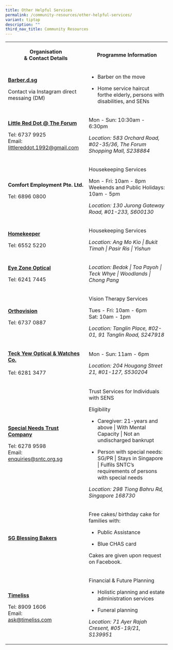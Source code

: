 ```yaml
---
title: Other Helpful Services
permalink: /community-resources/other-helpful-services/
variant: tiptap
description: ""
third_nav_title: Community Resources
---
```

<table style="minWidth: 50px">
<colgroup>
<col>
<col>
</colgroup>
<tbody>
<tr>
<th rowspan="1" colspan="1">
<p>Organisation
<br>&amp; Contact Details</p>
</th>
<th rowspan="1" colspan="1">
<p>Programme Information</p>
</th>
</tr>
<tr>
<td rowspan="1" colspan="1">
<p><strong><a href="https://www.instagram.com/barber.d.sg/?hl=en" rel="noopener nofollow" target="_blank">Barber.d.sg</a></strong>
</p>
<p></p>
<p>Contact via Instagram direct messaing (DM)</p>
</td>
<td rowspan="1" colspan="1">
<ul data-tight="true" class="tight">
<li>
<p>Barber on the move</p>
</li>
<li>
<p>Home service haircut forthe elderly, persons with disabilities, and SENs</p>
</li>
</ul>
</td>
</tr>
<tr>
<td rowspan="1" colspan="1">
<p><strong><a href="https://www.facebook.com/littlereddotforum/" rel="noopener nofollow" target="_blank">Little Red Dot @ The Forum</a></strong>
</p>
<p></p>
<p>Tel: 6737 9925
<br>Email:
<br><a href="mailto:littlereddot.1992@gmail.com" rel="noopener noreferrer nofollow" target="_blank">littlereddot.1992@gmail.com</a>
</p>
</td>
<td rowspan="1" colspan="1">
<p>Mon - Sun: 10:30am - 6:30pm</p>
<p></p>
<p><em>Location: 583 Orchard Road, #02-35/36, The Forum Shopping Mall, S238884</em>
</p>
</td>
</tr>
<tr>
<td rowspan="1" colspan="1">
<p><strong>Comfort Employment Pte. Ltd.</strong>
</p>
<p></p>
<p>Tel: 6896 0800</p>
</td>
<td rowspan="1" colspan="1">
<p>Housekeeping Services</p>
<p></p>
<p>Mon - Fri: 10am - 8pm
<br>Weekends and Public Holidays: 10am - 5pm</p>
<p></p>
<p><em>Location: 130 Jurong Gateway Road, #01-233, S600130</em>
</p>
</td>
</tr>
<tr>
<td rowspan="1" colspan="1">
<p><strong><a href="https://www.homekeepermaidagency.com/" rel="noopener nofollow" target="_blank">Homekeeper</a></strong>
</p>
<p></p>
<p>Tel: 6552 5220</p>
</td>
<td rowspan="1" colspan="1">
<p>Housekeeping Services</p>
<p></p>
<p><em>Location: Ang Mo Kio | Bukit Timah | Pasir Ris | Yishun</em>
</p>
</td>
</tr>
<tr>
<td rowspan="1" colspan="1">
<p><strong><a href="http://www.eyezone.com.sg/" rel="noopener nofollow" target="_blank">Eye Zone Optical</a></strong>
</p>
<p></p>
<p>Tel: 6241 7445</p>
</td>
<td rowspan="1" colspan="1">
<p><em>Location: Bedok | Toa Payoh | Teck Whye | Woodlands | Chong Pang</em>
</p>
</td>
</tr>
<tr>
<td rowspan="1" colspan="1">
<p><strong><a href="https://www.orthovision.com.sg/" rel="noopener nofollow" target="_blank">Orthovision</a></strong>
</p>
<p></p>
<p>Tel: 6737 0887</p>
</td>
<td rowspan="1" colspan="1">
<p>Vision Therapy Services</p>
<p></p>
<p>Tues - Fri: 10am - 6pm
<br>Sat: 10am - 1pm</p>
<p></p>
<p><em>Location: Tanglin Place, #02-01, 91 Tanglin Road, S247918</em>
</p>
</td>
</tr>
<tr>
<td rowspan="1" colspan="1">
<p><strong><a href="https://www.instagram.com/teckyewoptical/?hl=en" rel="noopener nofollow" target="_blank">Teck Yew Optical &amp; Watches Co.</a></strong>
<br>
<br>Tel: 6281 3477</p>
</td>
<td rowspan="1" colspan="1">
<p>Mon - Sun: 11am - 6pm</p>
<p></p>
<p><em>Location: 204 Hougang Street 21, #01-127, S530204</em>
</p>
</td>
</tr>
<tr>
<td rowspan="1" colspan="1">
<p><strong><a href="https://www.sntc.org.sg/services/trust-services" rel="noopener nofollow" target="_blank">Special Needs Trust Company</a></strong>
</p>
<p></p>
<p>Tel: 6278 9598
<br>Email:
<br><a href="mailto:enquiries@sntc.org.sg" rel="noopener noreferrer nofollow" target="_blank">enquiries@sntc.org.sg</a>
</p>
</td>
<td rowspan="1" colspan="1">
<p>Trust Services for Individuals with SENS</p>
<p></p>
<p>Eligibility</p>
<ul data-tight="true" class="tight">
<li>
<p>Caregiver: 21-years and above | With Mental Capacity | Not an undischarged
bankrupt</p>
</li>
<li>
<p>Person with special needs: SG/PR | Stays in Singapore | Fulfils SNTC’s
requirements of persons with special needs</p>
</li>
</ul>
<p></p>
<p><em>Location: 298 Tiong Bahru Rd, Singapore 168730</em>
</p>
</td>
</tr>
<tr>
<td rowspan="1" colspan="1">
<p><strong><a href="https://www.facebook.com/groups/sgblessingbaker" rel="noopener nofollow" target="_blank">SG Blessing Bakers</a></strong>
</p>
</td>
<td rowspan="1" colspan="1">
<p>Free cakes/ birthday cake for families with:</p>
<ul data-tight="true" class="tight">
<li>
<p>Public Assistance</p>
</li>
<li>
<p>Blue CHAS card</p>
</li>
</ul>
<p></p>
<p>Cakes are given upon request on Facebook.</p>
</td>
</tr>
<tr>
<td rowspan="1" colspan="1">
<p><strong><a href="https://www.timeliss.com/en/services" rel="noopener nofollow" target="_blank">Timeliss</a></strong>
</p>
<p></p>
<p>Tel: 8909 1606
<br>Email:
<br><a href="mailto:ask@timeliss.com" rel="noopener noreferrer nofollow" target="_blank">ask@timeliss.com</a>
</p>
</td>
<td rowspan="1" colspan="1">
<p>Financial &amp; Future Planning</p>
<ul data-tight="true" class="tight">
<li>
<p>Holistic planning and estate administration services</p>
</li>
<li>
<p>Funeral planning</p>
</li>
</ul>
<p></p>
<p><em>Location: 71 Ayer Rajah Cresent, #05-19/21, S139951</em>
</p>
</td>
</tr>
</tbody>
</table>
<p></p>